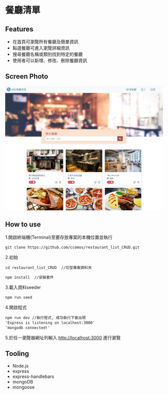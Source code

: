 # 餐廳清單

## Features
 - 在首頁可瀏覽所有餐廳及簡單資訊
 - 點選餐廳可進入瀏覽詳細資訊
 - 搜尋餐廳名稱或類別找到特定的餐廳
 - 使用者可以新增、修改、刪除餐廳資訊

## Screen Photo
 ![首頁](https://github.com/ccomos/restaurant_list_CRUD/blob/master/public/image/main.jpg)

## How to use
1.開啟終端機(Terminal)至要存放專案的本機位置並執行

```
git clone https://github.com/ccomos/restaurant_list_CRUD.git
```

2.初始

```
cd restaurant_list_CRUD  //切至專案資料夾
```

```
npm install  //安裝套件
```

3.載入資料seeder

```
npm run seed
```

4.開啟程式

```
npm run dev //執行程式, 成功執行下會出現 
'Express is listening on localhost:3000'
'mongodb connected!'
```

5.於任一瀏覽器網址列輸入 [http://localhost:3000](http://localhost:3000) 進行瀏覽

## Tooling
- Node.js
- express
- express-handlebars
- mongoDB
- mongoose
